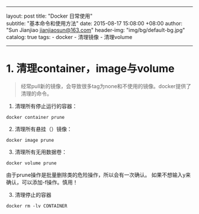 
---
layout:     post
title:      "Docker 日常使用"  
subtitle:   "基本命令和使用方法"
date:       2015-08-17 15:08:00 +08:00
author:     "Sun Jianjiao <jianjiaosun@163.com>"
header-img: "img/bg/default-bg.jpg"
catalog: true
tags:
    - docker
    - 清理镜像
    - 清理volume

---

# 1. 清理container，image与volume
> 经常pull新的镜像，会导致很多tag为none和不使用的镜像。docker提供了清理的命令。

1. 清理所有停止运行的容器：

```
docker container prune
```

2. 清理所有悬挂（<none>）镜像：

```
docker image prune
```

3. 清理所有无用数据卷：
```
docker volume prune
````

由于prune操作是批量删除类的危险操作，所以会有一次确认。 如果不想输入y<CR>来确认，可以添加-f操作。慎用！

3. 清理停止的容器
```
docker rm -lv CONTAINER
```